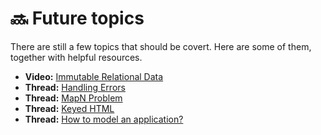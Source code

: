 # 🔜 Future topics

There are still a few topics that should be covert. Here are some of them, together with helpful resources.

* **Video:** [Immutable Relational Data](https://www.youtube.com/watch?v=28OdemxhfbU)
* **Thread:** [Handling Errors](https://www.reddit.com/r/elm/comments/aj9pem/noob_question_the_elm_way/)
* **Thread:** [MapN Problem](https://www.reddit.com/r/elm/comments/aqjkha/combining_the_errors_and_values_of_results_kind/)
* **Thread:** [Keyed HTML](https://www.reddit.com/r/elm/comments/bsi6zd/img_src_reuse_issue/)
* **Thread:** [How to model an application?](https://korban.net/posts/elm/2018-10-12-elm-guide-missing-part-url-handling-browser.application/)



